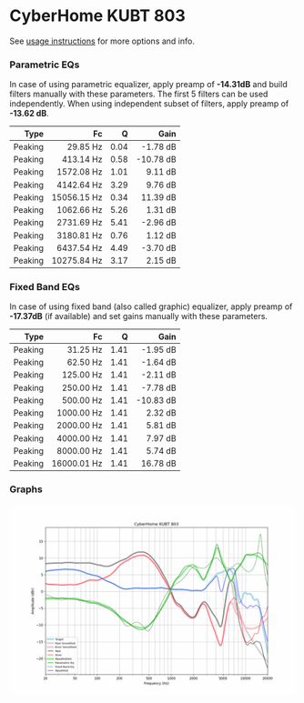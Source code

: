 # CyberHome KUBT 803
See [usage instructions](https://github.com/jaakkopasanen/AutoEq#usage) for more options and info.

### Parametric EQs
In case of using parametric equalizer, apply preamp of **-14.31dB** and build filters manually
with these parameters. The first 5 filters can be used independently.
When using independent subset of filters, apply preamp of **-13.62 dB**.

| Type    | Fc          |    Q | Gain      |
|--------:|------------:|-----:|----------:|
| Peaking | 29.85 Hz    | 0.04 | -1.78 dB  |
| Peaking | 413.14 Hz   | 0.58 | -10.78 dB |
| Peaking | 1572.08 Hz  | 1.01 | 9.11 dB   |
| Peaking | 4142.64 Hz  | 3.29 | 9.76 dB   |
| Peaking | 15056.15 Hz | 0.34 | 11.39 dB  |
| Peaking | 1062.66 Hz  | 5.26 | 1.31 dB   |
| Peaking | 2731.69 Hz  | 5.41 | -2.96 dB  |
| Peaking | 3180.81 Hz  | 0.76 | 1.12 dB   |
| Peaking | 6437.54 Hz  | 4.49 | -3.70 dB  |
| Peaking | 10275.84 Hz | 3.17 | 2.15 dB   |

### Fixed Band EQs
In case of using fixed band (also called graphic) equalizer, apply preamp of **-17.37dB**
(if available) and set gains manually with these parameters.

| Type    | Fc          |    Q | Gain      |
|--------:|------------:|-----:|----------:|
| Peaking | 31.25 Hz    | 1.41 | -1.95 dB  |
| Peaking | 62.50 Hz    | 1.41 | -1.64 dB  |
| Peaking | 125.00 Hz   | 1.41 | -2.11 dB  |
| Peaking | 250.00 Hz   | 1.41 | -7.78 dB  |
| Peaking | 500.00 Hz   | 1.41 | -10.83 dB |
| Peaking | 1000.00 Hz  | 1.41 | 2.32 dB   |
| Peaking | 2000.00 Hz  | 1.41 | 5.81 dB   |
| Peaking | 4000.00 Hz  | 1.41 | 7.97 dB   |
| Peaking | 8000.00 Hz  | 1.41 | 5.74 dB   |
| Peaking | 16000.01 Hz | 1.41 | 16.78 dB  |

### Graphs
![](./CyberHome%20KUBT%20803.png)
